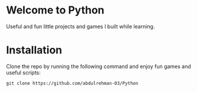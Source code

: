 # Welcome to Python

Useful and fun little projects and games I built while learning.


# Installation

 Clone the repo by running the following command and enjoy fun games and useful scripts:

`git clone https://github.com/abdulrehman-03/Python`



